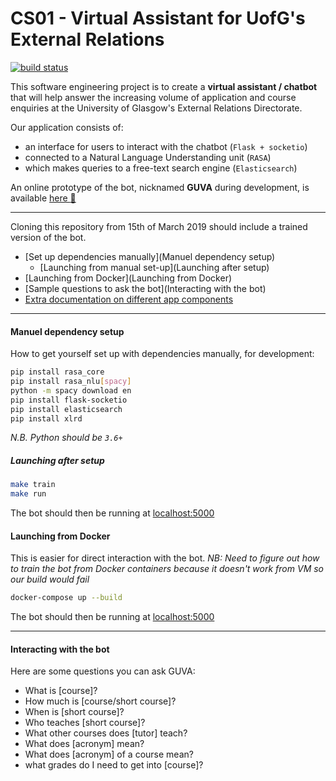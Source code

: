 # CS01 - Virtual Assistant for UofG's External Relations

[![build status](http://stgit.dcs.gla.ac.uk/tp3-2018-cs01/dissertation/badges/master/pipeline.svg)](http://stgit.dcs.gla.ac.uk/tp3-2018-cs01/dissertation/commits/master)             

This software engineering project is to create a **virtual assistant / chatbot** that will help answer the increasing volume of application and course enquiries at the University of Glasgow's External Relations Directorate.     

Our application consists of:
* an interface for users to interact with the chatbot (`Flask + socketio`)
* connected to a Natural Language Understanding unit (`RASA`)
* which makes queries to a free-text search engine (`Elasticsearch`)

An online prototype of the bot, nicknamed **GUVA** during development, is available [here :robot:](https://bit.do/uofg-bot)
______________

Cloning this repository from 15th of March 2019 should include a trained version of the bot.
- [Set up dependencies manually](Manuel dependency setup)
    - [Launching from manual set-up](Launching after setup)
- [Launching from Docker](Launching from Docker)
- [Sample questions to ask the bot](Interacting with the bot)
- [Extra documentation on different app components](http://stgit.dcs.gla.ac.uk/tp3-2018-cs01/dissertation/tree/master/docs)

--------

#### Manuel dependency setup
How to get yourself set up with dependencies manually, for development:

```bash
pip install rasa_core
pip install rasa_nlu[spacy]
python -m spacy download en
pip install flask-socketio
pip install elasticsearch
pip install xlrd
````
*N.B. Python should be `3.6+`*

##### Launching after setup
```bash
make train
make run
```

The bot should then be running at [localhost:5000](localhost:5000)

#### Launching from Docker
This is easier for direct interaction with the bot.
*NB: Need to figure out how to train the bot from Docker containers because it doesn't work from VM so our build would fail*

```bash
docker-compose up --build
```
The bot should then be running at [localhost:5000](localhost:5000)

_____
#### Interacting with the bot

Here are some questions you can ask GUVA:
- What is [course]?
- How much is [course/short course]?
- When is [short course]?
- Who teaches [short course]?
- What other courses does [tutor] teach?
- What does [acronym] mean?
- What does [acronym] of a course mean?
- what grades do I need to get into [course]?
